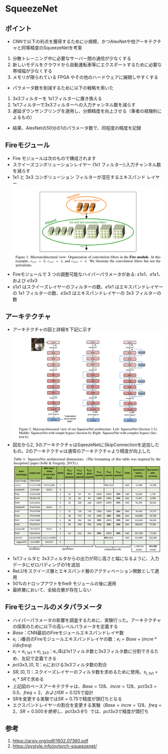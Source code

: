 # SqueezeNet
## ポイント
- CNNで以下の利点を獲得するために小規模、かつAlexNetや他アーキテクチャと同等精度のSqueezeNetを考案
1. 分散トレーニング中に必要なサーバー間の通信が少なくする
2. 新しいモデルをクラウドから自動運転車等にエクスポートするために必要な帯域幅が少なくする
3. メモリが限られている FPGA やその他のハードウェアに展開しやすくする
- パラメータ数を削減するために以下の戦略を用いた
1. 3x3フィルターを 1x1フィルターに置き換える
2. 1x1フィルターで3x3フィルターへの入力チャンネル数を減らす
3. 遅延ダウンサンプリングを適用し、分類精度を向上させる（筆者の経験則によるもの）
- 結果、AlexNetの50分の1のパラメータ数で、同程度の精度を記録
## Fireモジュール
- Fire モジュールは次のもので構成されます
- スクイーズコンボリューションレイヤー (1x1 フィルター):入力チャンネル数を減らす
- 1x1 と 3x3 コンボリューション フィルターが混在するエキスパンド レイヤー
<img alt="Fire module" src=./image/Fire_module.png></img>
- Fireモジュールで 3 つの調整可能なハイパーパラメータがある: $s1x1$、$e1x1$、および $e3x3$
- $s1x1$ はスクイーズレイヤーのフィルターの数、$e1x1$ はエキスパンドレイヤーの 1x1 フィルターの数、$e3x3$ はエキスパンドレイヤーの 3x3 フィルターの数
## アーキテクチャ
- アーキテクチャの図と詳細を下記に示す
<img alt="sqeeze_achi" src=./image/sqeeze_achi.png></img>
- 図左から2, 3のアーキテクチャはSqeezeNetにSkipConnectionを追加したもの。2のアーキテクチャは通常のアーキテクチャより精度が向上した
<img alt="sqeeze_achi2" src=./image/sqeeze_achi2.png></img>
- 1x1フィルタと 3x3フィルタからの出力が同じ高さと幅になるように、入力データにゼロパディングの1を追加
- ReLUをスクイーズ層とエキスパンド層のアクティベーション関数として適用
- 50%のドロップアウトをfire9 モジュールの後に適用
- 最終層において、全結合層が存在しない
## Fireモジュールのメタパラメータ
- ハイパーパラメータの影響を調査するために、実験行った。アーキテクチャの探索のために以下の高レベルパラメータを定義する
- $Base$：CNN最初のFireモジュールエキスパンドレイヤ数
- $e_i$：i番目のFireモジュールエキスパンドレイヤの数：$e_i = Base + (incre * i/div{freq})$
- $e_i = e_{i,1x1} +e_{i,3x3}：$e_i$は1x1フィルタ数と3x3フィルタ数に分割できるため、左記で定義できる
- $pct3x3, [0, 1]$：$e_i$における3x3フィルタ数の割合
- $SR, [0, 1]$：スクイーズレイヤーのフィルタ数を求めるために使用。$s_{i,1x1} = e_i * SR$で求める
- 上記図のベースアーキテクチャは、$Base = 128、incre = 128、pct3x3 = 0.5、freq = 2、および SR = 0.125$で設計
- SRを変更する実験では$SR = 0.75$で精度が頭打ちとなる
- エクスパンドレイヤーの割合を変更する実験（$Base = incre = 128、freq = 2、SR = 0.500 を使用し、pct3x3を1%から99%まで変化$）では、$pct3x3$で精度が頭打ち
## 参考
1. https://arxiv.org/pdf/1602.07360.pdf
2. https://pystyle.info/pytorch-squeezenet/
